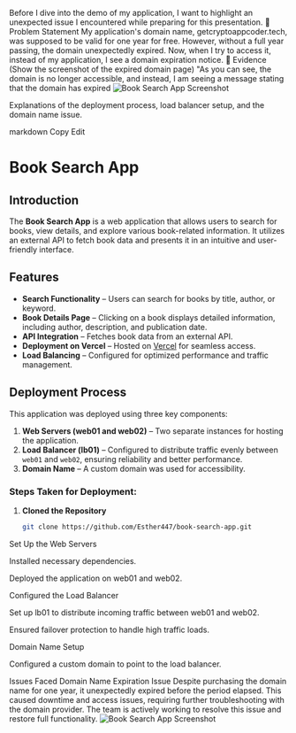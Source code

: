 Before I dive into the demo of my application, I want to highlight an unexpected issue I encountered while preparing for this presentation.
📌 Problem Statement
My application's domain name, getcryptoappcoder.tech, was supposed to be valid for one year for free. However, without a full year passing, the domain unexpectedly expired. Now, when I try to access it, instead of my application, I see a domain expiration notice.
📌 Evidence
(Show the screenshot of the expired domain page)
"As you can see, the domain is no longer accessible, and instead, I am seeing a message stating that the domain has expired
![Book Search App Screenshot](./images/Screenshot%202025-03-29%20120812.png)


Explanations of the deployment process, load balancer setup, and the domain name issue.

markdown
Copy
Edit
# Book Search App

## Introduction  
The **Book Search App** is a web application that allows users to search for books, view details, and explore various book-related information. It utilizes an external API to fetch book data and presents it in an intuitive and user-friendly interface.  

## Features  
- **Search Functionality** – Users can search for books by title, author, or keyword.  
- **Book Details Page** – Clicking on a book displays detailed information, including author, description, and publication date.  
- **API Integration** – Fetches book data from an external API.  
- **Deployment on Vercel** – Hosted on [Vercel](https://vercel.com) for seamless access.  
- **Load Balancing** – Configured for optimized performance and traffic management.  

## Deployment Process  
This application was deployed using three key components:  
1. **Web Servers (web01 and web02)** – Two separate instances for hosting the application.  
2. **Load Balancer (lb01)** – Configured to distribute traffic evenly between `web01` and `web02`, ensuring reliability and better performance.  
3. **Domain Name** – A custom domain was used for accessibility.  

### Steps Taken for Deployment:  
1. **Cloned the Repository**  
   ```bash
   git clone https://github.com/Esther447/book-search-app.git
Set Up the Web Servers

Installed necessary dependencies.

Deployed the application on web01 and web02.

Configured the Load Balancer

Set up lb01 to distribute incoming traffic between web01 and web02.

Ensured failover protection to handle high traffic loads.

Domain Name Setup

Configured a custom domain to point to the load balancer.

Issues Faced
Domain Name Expiration Issue
Despite purchasing the domain name for one year, it unexpectedly expired before the period elapsed. This caused downtime and access issues, requiring further troubleshooting with the domain provider. The team is actively working to resolve this issue and restore full functionality.
![Book Search App Screenshot](./images/Screenshot%202025-03-29%20094715.png)
